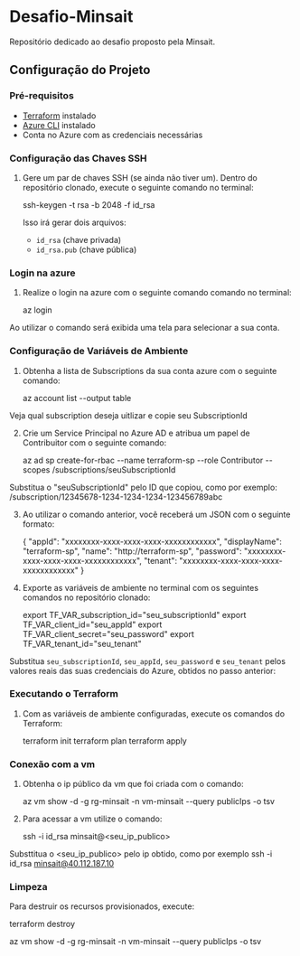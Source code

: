 # Desafio-Minsait
Repositório dedicado ao desafio proposto pela Minsait.

## Configuração do Projeto

### Pré-requisitos

- [Terraform](https://www.terraform.io/downloads.html) instalado
- [Azure CLI](https://learn.microsoft.com/pt-br/cli/azure/install-azure-cli) instalado
- Conta no Azure com as credenciais necessárias

### Configuração das Chaves SSH

1. Gere um par de chaves SSH (se ainda não tiver um). Dentro do repositório clonado, execute o seguinte comando no terminal:

    ssh-keygen -t rsa -b 2048 -f id_rsa

    Isso irá gerar dois arquivos:
    - `id_rsa` (chave privada)
    - `id_rsa.pub` (chave pública)

### Login na azure

1. Realize o login na azure com o seguinte comando comando no terminal:

    az login

Ao utilizar o comando será exibida uma tela para selecionar a sua conta.

### Configuração de Variáveis de Ambiente

1. Obtenha a lista de Subscriptions da sua conta azure com o seguinte comando:

    az account list --output table

Veja qual subscription deseja uitlizar e copie seu SubscriptionId

2. Crie um Service Principal no Azure AD e atribua um papel de Contribuitor com o seguinte comando:

    az ad sp create-for-rbac --name terraform-sp --role Contributor --scopes /subscriptions/seuSubscriptionId

Substitua o "seuSubscriptionId" pelo ID que copiou, como por exemplo: /subscription/12345678-1234-1234-1234-123456789abc

3. Ao utilizar o comando anterior, você receberá um JSON com o seguinte formato:

    {
        "appId": "xxxxxxxx-xxxx-xxxx-xxxx-xxxxxxxxxxxx",
        "displayName": "terraform-sp",
        "name": "http://terraform-sp",
        "password": "xxxxxxxx-xxxx-xxxx-xxxx-xxxxxxxxxxxx",
        "tenant": "xxxxxxxx-xxxx-xxxx-xxxx-xxxxxxxxxxxx"
    }

4. Exporte as variáveis de ambiente no terminal com os seguintes comandos no repositório clonado:

    export TF_VAR_subscription_id="seu_subscriptionId"
    export TF_VAR_client_id="seu_appId"
    export TF_VAR_client_secret="seu_password"
    export TF_VAR_tenant_id="seu_tenant"

Substitua `seu_subscriptionId`, `seu_appId`, `seu_password` e `seu_tenant` pelos valores reais das suas credenciais do Azure, obtidos no passo anterior:

### Executando o Terraform

1. Com as variáveis de ambiente configuradas, execute os comandos do Terraform:

    terraform init
    terraform plan
    terraform apply

### Conexão com a vm

1. Obtenha o ip público da vm que foi criada com o comando:

    az vm show -d -g rg-minsait -n vm-minsait --query publicIps -o tsv

2. Para acessar a vm utilize o comando:

    ssh -i id_rsa minsait@<seu_ip_publico>

Substtitua o <seu_ip_publico> pelo ip obtido, como por exemplo ssh -i id_rsa minsait@40.112.187.10

### Limpeza

Para destruir os recursos provisionados, execute:

terraform destroy

az vm show -d -g rg-minsait -n vm-minsait --query publicIps -o tsv